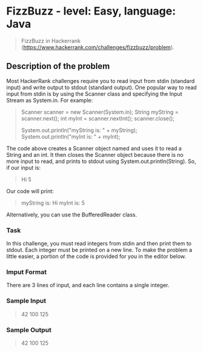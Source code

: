 # FizzBuzz - level: Easy, language: Java
> FizzBuzz in Hackerrank (https://www.hackerrank.com/challenges/fizzbuzz/problem).


## Description of the problem
Most HackerRank challenges require you to read input from stdin (standard input) and write output to stdout (standard output).
One popular way to read input from stdin is by using the Scanner class and specifying the Input Stream as System.in.
For example:
> Scanner scanner = new Scanner(System.in);
> String myString = scanner.next();
> int myInt = scanner.nextInt();
> scanner.close();
> 
> System.out.println("myString is: " + myString);
> System.out.println("myInt is: " + myInt);

The code above creates a Scanner object named  and uses it to read a String and an int.
It then closes the Scanner object because there is no more input to read, and prints to stdout using System.out.println(String).
So, if our input is:
> Hi 5

Our code will print:

> myString is: Hi
> myInt is: 5

Alternatively, you can use the BufferedReader class.

### Task
In this challenge, you must read  integers from stdin and then print them to stdout.
Each integer must be printed on a new line.
To make the problem a little easier, a portion of the code is provided for you in the editor below.

### Imput Format
There are 3 lines of input, and each line contains a single integer.

### Sample Input
> 42
> 100
> 125

### Sample Output
> 42
> 100
> 125